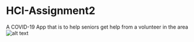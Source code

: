 # HCI-Assignment2
A COVID-19 App that is to help seniors get help from a volunteer in the area
![alt text](https://github.com/[nedaa0]/[HCI-Assignment2]/../[Desktop]/Home.jpg?raw=true)
